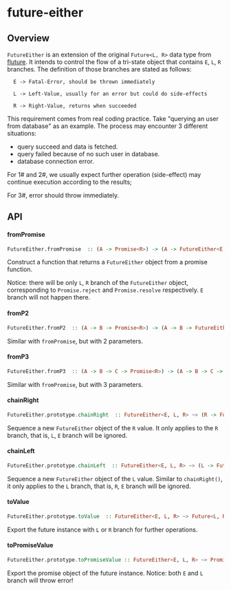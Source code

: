 # future-either

## Overview

`FutureEither` is an extension of the original `Future<L, R>` data type from [fluture](https://github.com/fluture-js/Fluture). It intends to control the flow of a tri-state object that contains `E`, `L`, `R` branches. The definition of those branches are stated as follows:

```
  E -> Fatal-Error, should be thrown immediately

  L -> Left-Value, usually for an error but could do side-effects

  R -> Right-Value, returns when succeeded
```

This requirement comes from real coding practice. Take "querying an user from database" as an example. The process may encounter 3 different situations:

- query succeed and data is fetched. 
- query failed because of no such user in database.
- database connection error.

For 1# and 2#, we usually expect further operation  (side-effect) may continue execution according to the results;

For 3#, error should throw immediately.

## API

#### fromPromise

```hs
FutureEither.fromPromise  :: (A -> Promise<R>) -> (A -> FutureEither<E, L, R>)
```
Construct a function that returns a `FutureEither` object from a promise function.

Notice: there will be only `L`, `R` branch of the `FutureEither` object, corresponding to `Promise.reject` and `Promise.resolve` respectively. `E` branch will not happen there.

#### fromP2

```hs
FutureEither.fromP2  :: (A -> B -> Promise<R>) -> (A -> B -> FutureEither<E, L, R>)
```
Similar with `fromPromise`, but with 2 parameters.

#### fromP3

```hs
FutureEither.fromP3  :: (A -> B -> C -> Promise<R>) -> (A -> B -> C -> FutureEither<E, L, R>)
```
Similar with `fromPromise`, but with 3 parameters.

#### chainRight

```hs
FutureEither.prototype.chainRight  :: FutureEither<E, L, R> ~> (R -> Future<E, V>)   -> FutureEither<E, L, V> 
```

Sequence a new `FutureEither` object of the `R` value. It only applies to the `R` branch, that is, `L`, `E` branch will be ignored. 

#### chainLeft

```hs
FutureEither.prototype.chainLeft  :: FutureEither<E, L, R> ~> (L -> Future<E, V>)   -> FutureEither<E, V, R>
```

Sequence a new `FutureEither` object of the `L` value. Similar to `chainRight()`, it only applies to the `L` branch, that is, `R`, `E` branch will be ignored.

#### toValue

```hs
FutureEither.prototype.toValue  :: FutureEither<E, L, R> ~> Future<L, R>
```

Export the future instance with `L` or `R` branch for further operations.

#### toPromiseValue

```hs
FutureEither.prototype.toPromiseValue :: FutureEither<E, L, R> ~> Promise<R>
```

Export the promise object of the future instance. Notice: both `E` and `L` branch will throw error!
